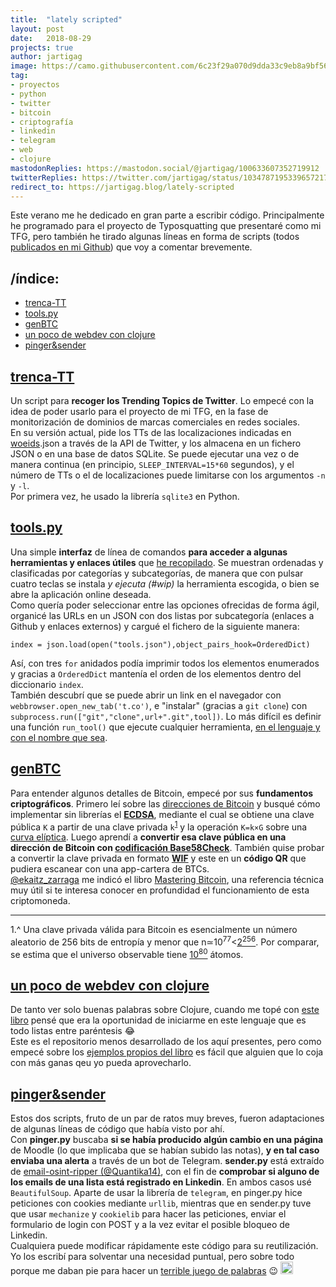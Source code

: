```yaml
---
title:  "lately scripted"
layout: post
date:   2018-08-29
projects: true
author: jartigag
image: https://camo.githubusercontent.com/6c23f29a070d9dda33c9eb8a9bf56e751fca6edb/68747470733a2f2f61736369696e656d612e6f72672f612f3230303739352e706e67
tag:
- proyectos
- python
- twitter
- bitcoin
- criptografía
- linkedin
- telegram
- web
- clojure
mastodonReplies: https://mastodon.social/@jartigag/100633607352719912
twitterReplies: https://twitter.com/jartigag/status/1034787195339657217
redirect_to: https://jartigag.blog/lately-scripted
---
```


Este verano me he dedicado en gran parte a escribir código. Principalmente he programado para el proyecto de Typosquatting que presentaré como mi
TFG, pero también he tirado algunas líneas en forma de scripts (todos [publicados en mi Github](https://github.com/jartigag?tab=repositories)) que
voy a comentar brevemente.

## /índice:

- [trenca-TT](#trenca-tt)
- [tools.py](#toolspy)
- [genBTC](#genbtc)
- [un poco de webdev con clojure](#un-poco-de-webdev-con-clojure)
- [pinger&sender](#pingersender)

## [trenca-TT](https://github.com/jartigag/trenca-trending-topic)

Un script para **recoger los Trending Topics de Twitter**. Lo empecé con la idea de poder usarlo para el proyecto de mi TFG, en la fase de
monitorización de dominios de marcas comerciales en redes sociales.  
En su versión actual, pide los TTs de las localizaciones indicadas en [woeids](https://es.wikipedia.org/wiki/WOEID).json a través de la API de
Twitter, y los almacena en un fichero JSON o en una base de datos SQLite. Se puede ejecutar una vez o de manera continua (en principio,
`SLEEP_INTERVAL=15*60` segundos), y el número de TTs o el de localizaciones puede limitarse con los argumentos `-n` y `-l`.  
Por primera vez, he usado la librería `sqlite3` en Python.

## [tools.py](https://github.com/jartigag/tools)

Una simple **interfaz** de línea de comandos **para acceder a algunas herramientas y enlaces útiles** que [he
recopilado](https://raw.githubusercontent.com/jartigag/tools/master/tools.json). Se muestran ordenadas y clasificadas por categorías y subcategorías,
de manera que con pulsar cuatro teclas se instala *y ejecuta (#wip)* la herramienta escogida, o bien se abre la aplicación online deseada.  
Como quería poder seleccionar entre las opciones ofrecidas de forma ágil, organicé las URLs en un JSON con dos listas por subcategoría (enlaces a
Github y enlaces externos) y cargué el fichero de la siguiente manera:
```
index = json.load(open("tools.json"),object_pairs_hook=OrderedDict)
```
Así, con tres `for` anidados podía imprimir todos los elementos enumerados y gracias a `OrderedDict` mantenía el orden de los elementos dentro del
diccionario `index`.  
También descubrí que se puede abrir un link en el navegador con `webbrowser.open_new_tab('t.co')`, e "instalar" (gracias a `git clone`) con
`subprocess.run(["git","clone",url+".git",tool])`. Lo más difícil es definir una función `run_tool()` que ejecute cualquier herramienta, [en el
lenguaje y con el nombre que sea](https://raw.githubusercontent.com/jartigag/tools/master/dev-notes.txt).

## [genBTC](https://github.com/jartigag/genbtc)

Para entender algunos detalles de Bitcoin, empecé por sus **fundamentos criptográficos**. Primero leí sobre las [direcciones de
Bitcoin](https://en.bitcoin.it/wiki/Technical_background_of_version_1_Bitcoin_addresses) y busqué cómo implementar sin librerías el
**[ECDSA](https://en.bitcoin.it/wiki/Elliptic_Curve_Digital_Signature_Algorithm)**, mediante el cual se obtiene una clave pública `K` a partir de una
clave privada `k`<sup>[1](#privKey)</sup> y la operación `K=k×G` sobre una [curva
elíptica](https://github.com/bitcoinbook/bitcoinbook/blob/develop/ch04.asciidoc#elliptic-curve-cryptography-explained). Luego aprendí a **convertir
esa clave pública en una dirección de Bitcoin con [codificación Base58Check](https://en.bitcoin.it/wiki/Base58Check_encoding)**. También quise probar
a convertir la clave privada en formato **[WIF](https://en.bitcoin.it/wiki/Wallet_import_format)** y este en un **código QR** que pudiera escanear
con una app-cartera de BTCs.  
[@ekaitz_zarraga](https://mastodon.social/@ekaitz_zarraga/100471196202731506) me indicó el libro [Mastering
Bitcoin](https://github.com/bitcoinbook/bitcoinbook/blob/develop/ch04.asciidoc), una referencia técnica muy útil si te interesa conocer en
profundidad el funcionamiento de esta criptomoneda.

---

<a name="privKey">1</a>.^ Una clave privada válida para Bitcoin es esencialmente un número aleatorio de 256 bits de entropía y menor que
n≃10<sup>77</sup><[2<sup>256</sup>](https://en.wikipedia.org/wiki/Power_of_two). Por comparar, se estima que el universo observable tiene
[10<sup>80</sup>](https://en.wikipedia.org/wiki/Observable_universe#Matter_content_%E2%80%93_number_of_atoms) átomos.

## [un poco de webdev con clojure](https://github.com/jartigag/wdcloj2)

De tanto ver solo buenas palabras sobre Clojure, cuando me topé con [este
libro](https://pragprog.com/book/dswdcloj2/web-development-with-clojure-second-edition) pensé que era la oportunidad de iniciarme en este lenguaje
que es todo listas entre paréntesis 😂  
Este es el repositorio menos desarrollado de los aquí presentes, pero como empecé sobre los [ejemplos propios del
libro](https://pragprog.com/titles/dswdcloj2/source_code) es fácil que alguien que lo coja con más ganas qeu yo pueda aprovecharlo.

## [pinger&sender](https://github.com/jartigag/pinger-and-sender)

Estos dos scripts, fruto de un par de ratos muy breves, fueron adaptaciones de algunas líneas de código que había visto por ahí.  
Con **pinger.py** buscaba **si se había producido algún cambio en una página** de Moodle (lo que implicaba que se habían subido las notas), **y en
tal caso enviaba una alerta** a través de un bot de Telegram. **sender.py** está extraído de [email-osint-ripper
(@Quantika14)](https://github.com/Quantika14/email-osint-ripper), con el fin de **comprobar si alguno de los emails de una lista está registrado en
Linkedin**.  En ambos casos usé `BeautifulSoup`. Aparte de usar la librería de `telegram`, en pinger.py hice peticiones con cookies mediante
`urllib`, mientras que en sender.py tuve que usar `mechanize` y `cookielib` para hacer las peticiones, enviar el formulario de login con POST y a la
vez evitar el posible bloqueo de Linkedin.  
Cualquiera puede modificar rápidamente este código para su reutilización. Yo los escribí para solventar una necesidad puntual, pero sobre todo porque
me daban pie para hacer un [terrible juego de palabras](https://github.com/jartigag/pinger-and-sender/blob/master/README.md) 😉
<img src="https://emojipedia-us.s3.amazonaws.com/thumbs/120/whatsapp/116/face-palm_1f926.png" height="20px">
